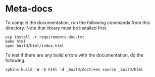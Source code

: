 # Meta-docs

To compile the documentation, run the following commands from this directory.
Note that library must be installed first.

```
pip install -r requirements-doc.txt
make html
open build/html/index.html
```

To test if there are any build errors with the documentation, do the following.

```
sphinx-build -W -b html -d _build/doctrees source _build/html
```